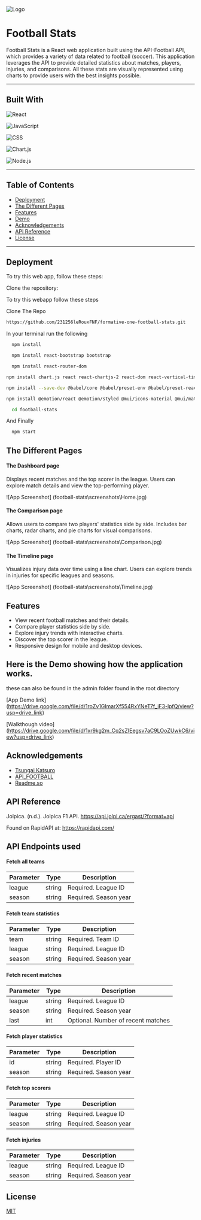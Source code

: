 ![Logo](football-stats\football-stats\src\imgs\Logo.svg)

# Football Stats

Football Stats is a React web application built using the API-Football API, which provides a variety of data related to football (soccer). This application leverages the API to provide detailed statistics about matches, players, injuries, and comparisons. All these stats are visually represented using charts to provide users with the best insights possible.

---

## Built With

![React](https://img.shields.io/badge/-React-61DAFB?style=for-the-badge&logo=react&logoColor=black)

![JavaScript](https://img.shields.io/badge/-JavaScript-F7DF1E?style=for-the-badge&logo=javascript&logoColor=black)

![CSS](https://img.shields.io/badge/-CSS-1572B6?style=for-the-badge&logo=css3&logoColor=white)

![Chart.js](https://img.shields.io/badge/-Chart.js-FF6384?style=for-the-badge&logo=chartdotjs&logoColor=white)

![Node.js](https://img.shields.io/badge/-Node.js-339933?style=for-the-badge&logo=node.js&logoColor=white)

---

## Table of Contents

* [Deployment](#deployment)
* [The Different Pages](#the-different-pages)
* [Features](#features)
* [Demo](#demo)
* [Acknowledgements](#acknowledgements)
* [API Reference](#api-reference)
* [License](#license)

---

## Deployment

To try this web app, follow these steps:

Clone the repository:

To try this webapp follow these steps

Clone The Repo

```bash
https://github.com/231256leRouxFNF/formative-one-football-stats.git
```
In your terminal run the following
```bash
  npm install
```
```bash
  npm install react-bootstrap bootstrap
```
```bash
  npm install react-router-dom
```
```bash
npm install chart.js react react-chartjs-2 react-dom react-vertical-timeline-component
```
```bash
npm install --save-dev @babel/core @babel/preset-env @babel/preset-react
```
```bash
npm install @emotion/react @emotion/styled @mui/icons-material @mui/material axios axios-rate-limit bootstrap chart.js chartjs-plugin-datalabels prop-types react react-bootstrap react-chartjs-2 react-dom react-router-dom react-scripts react-select react-timeline react-vertical-timeline-component recharts web-vitals
```
```bash
  cd football-stats
```
And Finally

```bash
  npm start
```


## The Different Pages

#### The Dashboard page 
Displays recent matches and the top scorer in the league. Users can explore match details and view the top-performing player.

![App Screenshot] (football-stats\screenshots\Home.jpg)

#### The Comparison page 
Allows users to compare two players' statistics side by side. Includes bar charts, radar charts, and pie charts for visual comparisons.

![App Screenshot] (football-stats\screenshots\Comparison.jpg)

#### The Timeline page 
Visualizes injury data over time using a line chart. Users can explore trends in injuries for specific leagues and seasons.

![App Screenshot] (football-stats\screenshots\Timeline.jpg)

## Features

- View recent football matches and their details.
- Compare player statistics side by side.
- Explore injury trends with interactive charts.
- Discover the top scorer in the league.
- Responsive design for mobile and desktop devices.

## Here is the Demo showing how the application works.
these can also be found in the admin folder found in the root directory

[App Demo link] (https://drive.google.com/file/d/1roZv1GlmarXf554RxYNeT7f_iF3-lpfQ/view?usp=drive_link)

[Walkthough video] (https://drive.google.com/file/d/1xr9kg2m_Cq2sZIEegsv7aC9LOoZUwkC6/view?usp=drive_link)

## Acknowledgements

 - [Tsungai Katsuro](https://github.com/TsungaiKats)
 - [API_FOOTBALL](https://rapidapi.com/api-sports/api/api-football)
 - [Readme.so](https://readme.so/editor)

## API Reference
Jolpica. (n.d.). Jolpica F1 API. https://api.jolpi.ca/ergast/?format=api

Found on RapidAPI at: https://rapidapi.com/

## API Endpoints used

#### Fetch all teams
| Parameter | Type   | Description         |
|-----------|--------|---------------------|
| league    | string | Required. League ID |
| season    | string | Required. Season year |

#### Fetch team statistics
| Parameter | Type   | Description         |
|-----------|--------|---------------------|
| team      | string | Required. Team ID   |
| league    | string | Required. League ID |
| season    | string | Required. Season year |

#### Fetch recent matches
| Parameter | Type   | Description             |
|-----------|--------|-------------------------|
| league    | string | Required. League ID     |
| season    | string | Required. Season year   |
| last      | int    | Optional. Number of recent matches |

#### Fetch player statistics
| Parameter | Type   | Description         |
|-----------|--------|---------------------|
| id        | string | Required. Player ID |
| season    | string | Required. Season year |

#### Fetch top scorers
| Parameter | Type   | Description         |
|-----------|--------|---------------------|
| league    | string | Required. League ID |
| season    | string | Required. Season year |

#### Fetch injuries
| Parameter | Type   | Description         |
|-----------|--------|---------------------|
| league    | string | Required. League ID |
| season    | string | Required. Season year |

## License

[MIT](https://choosealicense.com/licenses/mit/)

